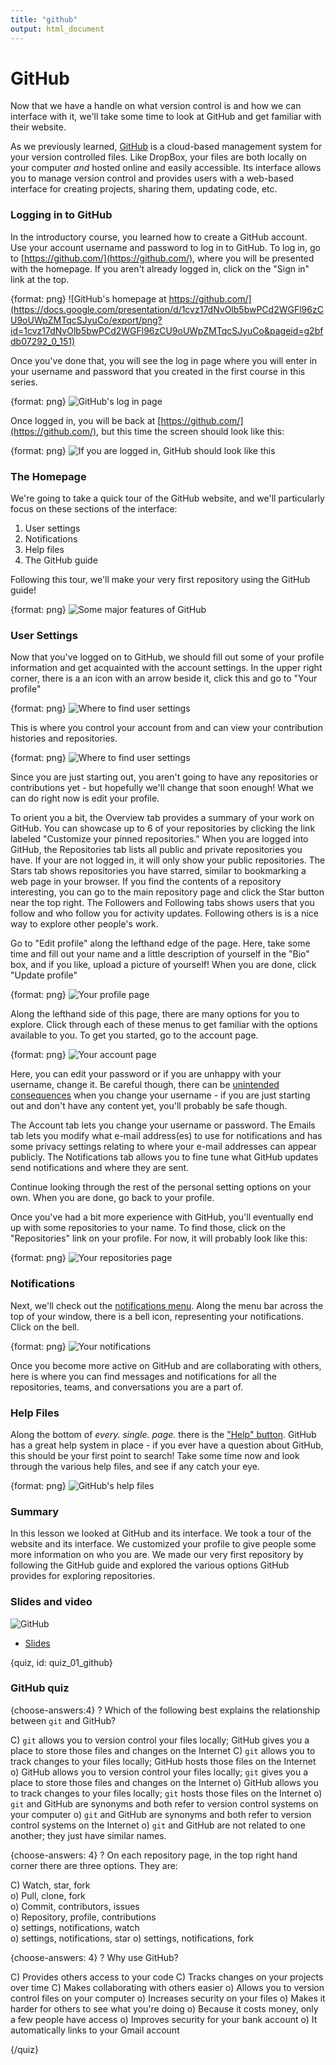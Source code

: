 ```yaml
---
title: "github"
output: html_document
---
```




# GitHub

Now that we have a handle on what version control is and how we can interface with it, we'll take some time to look at GitHub and get familiar with their website. 

As we previously learned, [GitHub](https://github.com/) is a cloud-based management system for your version controlled files. Like DropBox, your files are both locally on your computer *and* hosted online and easily accessible. Its interface allows you to manage version control and provides users with a web-based interface for creating projects, sharing them, updating code, etc. 

### Logging in to GitHub

In the introductory course, you learned how to create a GitHub account. Use your account username and password to log in to GitHub. To log in, go to [https://github.com/](https://github.com/), where you will be presented with the homepage. If you aren't already logged in, click on the "Sign in" link at the top. 

{format: png}
![GitHub's homepage at https://github.com/](https://docs.google.com/presentation/d/1cvz17dNvOlb5bwPCd2WGFl96zCU9oUWpZMTqcSJyuCo/export/png?id=1cvz17dNvOlb5bwPCd2WGFl96zCU9oUWpZMTqcSJyuCo&pageid=g2bfdb07292_0_151)

Once you've done that, you will see the log in page where you will enter in your username and password that you created in the first course in this series. 

{format: png}
![GitHub's log in page](https://docs.google.com/presentation/d/1cvz17dNvOlb5bwPCd2WGFl96zCU9oUWpZMTqcSJyuCo/export/png?id=1cvz17dNvOlb5bwPCd2WGFl96zCU9oUWpZMTqcSJyuCo&pageid=g350e5d150f_0_1)

Once logged in, you will be back at [https://github.com/](https://github.com/), but this time the screen should look like this: 

{format: png}
![If you are logged in, GitHub should look like this](https://docs.google.com/presentation/d/1cvz17dNvOlb5bwPCd2WGFl96zCU9oUWpZMTqcSJyuCo/export/png?id=1cvz17dNvOlb5bwPCd2WGFl96zCU9oUWpZMTqcSJyuCo&pageid=g350e5d150f_0_6)

### The Homepage

We're going to take a quick tour of the GitHub website, and we'll particularly focus on these sections of the interface: 

1. User settings  
2. Notifications  
3. Help files  
4. The GitHub guide

Following this tour, we'll make your very first repository using the GitHub guide! 

{format: png}
![Some major features of GitHub](https://docs.google.com/presentation/d/1cvz17dNvOlb5bwPCd2WGFl96zCU9oUWpZMTqcSJyuCo/export/png?id=1cvz17dNvOlb5bwPCd2WGFl96zCU9oUWpZMTqcSJyuCo&pageid=g350e5d150f_0_29)

### User Settings

Now that you've logged on to GitHub, we should fill out some of your profile information and get acquainted with the account settings. In the upper right corner, there is a an icon with an arrow beside it, click this and go to "Your profile"

{format: png}
![Where to find user settings](https://docs.google.com/presentation/d/1cvz17dNvOlb5bwPCd2WGFl96zCU9oUWpZMTqcSJyuCo/export/png?id=1cvz17dNvOlb5bwPCd2WGFl96zCU9oUWpZMTqcSJyuCo&pageid=g350e5d150f_0_51)

This is where you control your account from and can view your contribution histories and repositories. 

{format: png}
![Where to find user settings](https://docs.google.com/presentation/d/1cvz17dNvOlb5bwPCd2WGFl96zCU9oUWpZMTqcSJyuCo/export/png?id=1cvz17dNvOlb5bwPCd2WGFl96zCU9oUWpZMTqcSJyuCo&pageid=g350e5d150f_0_25)

Since you are just starting out, you aren't going to have any repositories or contributions yet - but hopefully we'll change that soon enough! What we can do right now is edit your profile. 

To orient you a bit, the Overview tab provides a summary of your work on GitHub. You can showcase up to 6 of your repositories by clicking the link labeled "Customize your pinned repositories." When you are logged into GitHub, the Repositories tab lists all public and private repositories you have. If your are not logged in, it will only show your public repositories. The Stars tab shows repositories you have starred, similar to bookmarking a web page in your browser. If you find the contents of a repository interesting, you can go to the main repository page and click the Star button near the top right. The Followers and Following tabs shows users that you follow and who follow you for activity updates. Following others is is a nice way to explore other people's work.

Go to "Edit profile" along the lefthand edge of the page. Here, take some time and fill out your name and a little description of yourself in the "Bio" box, and if you like, upload a picture of yourself! When you are done, click "Update profile"

{format: png}
![Your profile page](https://docs.google.com/presentation/d/1cvz17dNvOlb5bwPCd2WGFl96zCU9oUWpZMTqcSJyuCo/export/png?id=1cvz17dNvOlb5bwPCd2WGFl96zCU9oUWpZMTqcSJyuCo&pageid=g3b59a34a94_2_0)

Along the lefthand side of this page, there are many options for you to explore. Click through each of these menus to get familiar with the options available to you. To get you started, go to the account page. 

{format: png}
![Your account page](https://docs.google.com/presentation/d/1cvz17dNvOlb5bwPCd2WGFl96zCU9oUWpZMTqcSJyuCo/export/png?id=1cvz17dNvOlb5bwPCd2WGFl96zCU9oUWpZMTqcSJyuCo&pageid=g3b59a34a94_2_162)

Here, you can edit your password or if you are unhappy with your username, change it. Be careful though, there can be [unintended consequences](https://help.github.com/articles/what-happens-when-i-change-my-username/) when you change your username - if you are just starting out and don't have any content yet, you'll probably be safe though. 

The Account tab lets you change your username or password. The Emails tab lets you modify what e-mail address(es) to use for notifications and has some privacy settings relating to where your e-mail addresses can appear publicly. The Notifications tab allows you to fine tune what GitHub updates send notifications and where they are sent.

Continue looking through the rest of the personal setting options on your own. When you are done, go back to your profile. 

Once you've had a bit more experience with GitHub, you'll eventually end up with some repositories to your name. To find those, click on the "Repositories" link on your profile. For now, it will probably look like this: 

{format: png}
![Your repositories page](https://docs.google.com/presentation/d/1cvz17dNvOlb5bwPCd2WGFl96zCU9oUWpZMTqcSJyuCo/export/png?id=1cvz17dNvOlb5bwPCd2WGFl96zCU9oUWpZMTqcSJyuCo&pageid=g350e5d150f_0_82)

### Notifications  

Next, we'll check out the [notifications menu](https://github.com/notifications). Along the menu bar across the top of your window, there is a bell icon, representing your notifications. Click on the bell. 

{format: png}
![Your notifications](https://docs.google.com/presentation/d/1cvz17dNvOlb5bwPCd2WGFl96zCU9oUWpZMTqcSJyuCo/export/png?id=1cvz17dNvOlb5bwPCd2WGFl96zCU9oUWpZMTqcSJyuCo&pageid=g350e5d150f_0_114)

Once you become more active on GitHub and are collaborating with others, here is where you can find messages and notifications for all the repositories, teams, and conversations you are a part of. 

### Help Files 

Along the bottom of *every. single. page.* there is the ["Help" button](https://help.github.com/). GitHub has a great help system in place - if you ever have a question about GitHub, this should be your first point to search! Take some time now and look through the various help files, and see if any catch your eye.

{format: png}
![GitHub's help files](https://docs.google.com/presentation/d/1cvz17dNvOlb5bwPCd2WGFl96zCU9oUWpZMTqcSJyuCo/export/png?id=1cvz17dNvOlb5bwPCd2WGFl96zCU9oUWpZMTqcSJyuCo&pageid=g350e5d150f_0_122)

### Summary

In this lesson we looked at GitHub and its interface. We took a tour of the website and its interface. We customized your profile to give people some more information on who you are. We made our very first repository by following the GitHub guide and explored the various options GitHub provides for exploring repositories.  

### Slides and video

![GitHub](https://youtu.be/HJUiSgqAqEQ)

* [Slides](https://docs.google.com/presentation/d/1cvz17dNvOlb5bwPCd2WGFl96zCU9oUWpZMTqcSJyuCo/edit?usp=sharing)  


{quiz, id: quiz_01_github}

### GitHub quiz

{choose-answers:4} 
? Which of the following best explains the relationship between `git` and GitHub?

C) `git` allows you to version control your files locally; GitHub gives you a place to store those files and changes on the Internet
C) `git` allows you to track changes to your files locally; GitHub hosts those files on the Internet
o) GitHub allows you to version control your files locally; `git` gives you a place to store those files and changes on the Internet
o) GitHub allows you to track changes to your files locally; `git` hosts those files on the Internet
o) `git` and GitHub are synonyms and both refer to version control systems on your computer
o) `git` and GitHub are synonyms and both refer to version control systems on the Internet
o) `git` and GitHub are not related to one another; they just have similar names.

{choose-answers: 4}
? On each repository page, in the top right hand corner there are three options. They are: 

C) Watch, star, fork  
o) Pull, clone, fork  
o) Commit, contributors, issues  
o) Repository, profile, contributions  
o) settings, notifications, watch  
o) settings, notifications, star
o) settings, notifications, fork 


{choose-answers: 4}
? Why use GitHub?

C) Provides others access to your code
C) Tracks changes on your projects over time
C) Makes collaborating with others easier 
o) Allows you to version control files on your computer
o) Increases security on your files
o) Makes it harder for others to see what you're doing
o) Because it costs money, only a few people have access
o) Improves security for your bank account
o) It automatically links to your Gmail account

{/quiz}

